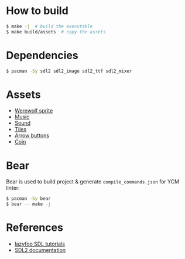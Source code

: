 # How to build
```bash
$ make -j  # build the executable
$ make build/assets  # copy the assets
```

# Dependencies
```bash
$ pacman -Sy sdl2 sdl2_image sdl2_ttf sdl2_mixer
```

# Assets
- [Werewolf sprite][player-sprite]
- [Music][music]
- [Sound][sound]
- [Tiles][tiles]
- [Arrow buttons][arrow-buttons]
- [Coin][coin]

[player-sprite]: https://opengameart.org/content/werewolf-lpc
[music]: https://opengameart.org/content/caketown-cuteplayful
[sound]: https://opengameart.org/content/foot-walking-step-sounds-on-stone-water-snow-wood-and-dirt
[tiles]: https://opengameart.org/content/simple-platformer-tileset
[arrow-buttons]: https://opengameart.org/content/mobile-ui-buttons-arrows-and-shoot
[coin]: https://opengameart.org/content/pixel-coins-asset

# Bear
Bear is used to build project & generate `compile_commands.json` for YCM linter:

```bash
$ pacman -Sy bear
$ bear -- make -j
```

# References
- [lazyfoo SDL tutorials][lazyfoo]
- [SDL2 documentation][sdl2-docs]

[lazyfoo]: https://lazyfoo.net/tutorials/SDL/index.php
[sdl2-docs]: https://wiki.libsdl.org/SDL2/CategoryAPI
